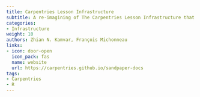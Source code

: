 ```yaml
---
title: Carpentries Lesson Infrastructure
subtitle: A re-imagining of The Carpentries Lesson Infrastructure that strips away thetooling from the content so lesson authors, maintainers, and contributors can focus on the information and not the formatting.
categories:
- Infrastructure
weight: 10
authors: Zhian N. Kamvar, François Michonneau
links:
- icon: door-open
  icon_pack: fas
  name: website
  url: https://carpentries.github.io/sandpaper-docs
tags:
- Carpentries
- R
---
```


